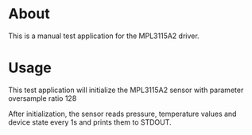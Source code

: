 # About
This is a manual test application for the MPL3115A2 driver.

# Usage
This test application will initialize the MPL3115A2 sensor with parameter
oversample ratio 128

After initialization, the sensor reads pressure, temperature values and device
state every 1s and prints them to STDOUT.

